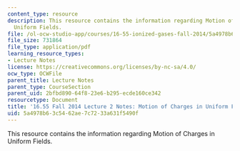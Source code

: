 ```yaml
---
content_type: resource
description: This resource contains the information regarding Motion of Charges in
  Uniform Fields.
file: /ol-ocw-studio-app/courses/16-55-ionized-gases-fall-2014/5a4978b63c5462ae7c7233a631f5490f_MIT16_55F14_Lecture2.pdf
file_size: 731864
file_type: application/pdf
learning_resource_types:
- Lecture Notes
license: https://creativecommons.org/licenses/by-nc-sa/4.0/
ocw_type: OCWFile
parent_title: Lecture Notes
parent_type: CourseSection
parent_uid: 2bfbd890-64f8-23e6-b295-ecde160ce342
resourcetype: Document
title: '16.55 Fall 2014 Lecture 2 Notes: Motion of Charges in Uniform Fields'
uid: 5a4978b6-3c54-62ae-7c72-33a631f5490f
---
```

This resource contains the information regarding Motion of Charges in Uniform Fields.